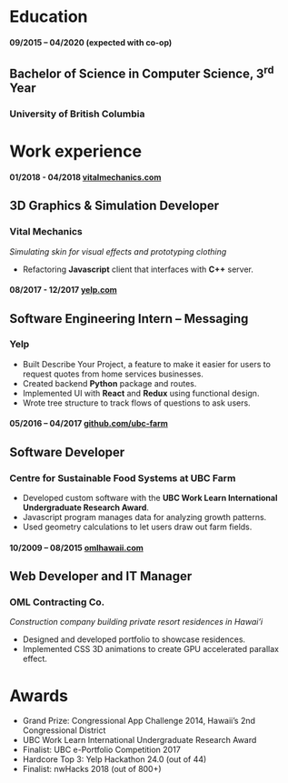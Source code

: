# Education

<h4 class="noblock">
  09/2015 – 04/2020
  <span class="right">(expected with co-op)</span>
</h4>

## Bachelor of Science in Computer Science, 3<sup>rd</sup> Year

### University of British Columbia

# Work experience

#### 01/2018 - 04/2018 [vitalmechanics.com](http://vitalmechanics.com)

## 3D Graphics & Simulation Developer

### Vital Mechanics

_Simulating skin for visual effects and prototyping clothing_

* Refactoring **Javascript** client that interfaces with **C++** server.

#### 08/2017 - 12/2017 [yelp.com](https://yelp.com)

## Software Engineering Intern – Messaging

### Yelp

* Built Describe Your Project, a feature to make it easier for users to request quotes from home services businesses.
* Created backend **Python** package and routes.
* Implemented UI with **React** and **Redux** using functional design.
* Wrote tree structure to track flows of questions to ask users.

#### 05/2016 – 04/2017 [github.com/ubc-farm](https://github.com/ubc-farm)

## Software Developer

### Centre for Sustainable Food Systems at UBC Farm

* Developed custom software with the **UBC Work Learn International Undergraduate Research Award**.
* Javascript program manages data for analyzing growth patterns.
* Used geometry calculations to let users draw out farm fields.

#### 10/2009 – 08/2015 [omlhawaii.com](http://omlhawaii.com)

## Web Developer and IT Manager

### OML Contracting Co.

_Construction company building private resort residences in Hawai’i_

* Designed and developed portfolio to showcase residences.
* Implemented CSS 3D animations to create GPU accelerated parallax effect.

# Awards

* Grand Prize: Congressional App Challenge 2014, Hawaii’s 2nd Congressional District
* UBC Work Learn International Undergraduate Research Award
* Finalist: UBC e-Portfolio Competition 2017
* Hardcore Top 3: Yelp Hackathon 24.0 (out of 44)
* Finalist: nwHacks 2018 (out of 800+)
